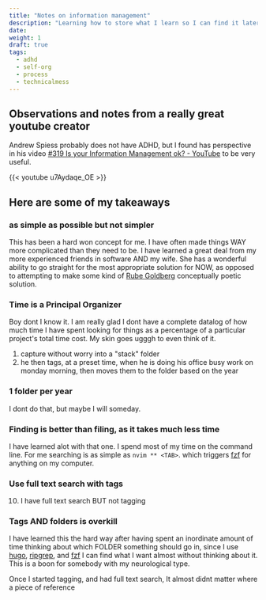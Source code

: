 ```yaml
---
title: "Notes on information management"
description: "Learning how to store what I learn so I can find it later"
date:
weight: 1
draft: true
tags:
  - adhd
  - self-org
  - process
  - technicalmess
---
```


## Observations and notes from a really great youtube creator

Andrew Spiess probably does not have ADHD, but I found has perspective in his
video [#319 Is your Information Management ok? -
YouTube](https://www.youtube.com/watch?v=u7Aydaqe_OE&t=229s) to be very useful.

{{< youtube u7Aydaqe_OE >}}

## Here are some of my takeaways

### as simple as possible but not simpler

This has been a hard won concept for me. I have often made things WAY more
complicated than they need to be. I have learned a great deal from my more
experienced friends in software AND my wife. She has a wonderful ability to go
straight for the most appropriate solution for NOW, as opposed to attempting to
make some kind of [Rube Goldberg](https://www.illustrationhistory.org/artists/rube-goldberg) conceptually poetic solution.

### **Time** is a Principal Organizer

Boy dont I know it. I am really glad I dont have a complete datalog of how much
time I have spent looking for things as a percentage of a particular project's
total time cost. My skin goes ugggh to even think of it.

1. capture without worry into a "stack" folder
1. he then tags, at a preset time, when he is doing his office busy work on monday morning, then moves them to the folder based on the year

### 1 folder per year

I dont do that, but maybe I will someday.

### Finding is better than filing, as it takes much less time

I have learned alot with that one. I spend most of my time on the command line.
For me searching is as simple as `nvim ** <TAB>`. which triggers
[fzf](https://github.com/junegunn/fzf) for anything on my computer.

### Use full text search with tags

10. I have full text search BUT not tagging

### Tags AND folders is overkill

I have learned this the hard way after having spent an inordinate amount of time
thinking about which FOLDER something should go in, since I use
[hugo](https://gohugo.io), [ripgrep](https://github.com/BurntSushi/ripgrep), and
[fzf]() I can find what I want almost without thinking about it. This is a boon
for somebody with my neurological type.

Once I started tagging, and had full text search, It almost didnt matter where a piece of reference
<!--more-->
